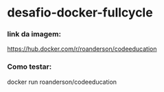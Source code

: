 # desafio-docker-fullcycle

### link da imagem:
https://hub.docker.com/r/roanderson/codeeducation

### Como testar:
docker run roanderson/codeeducation
